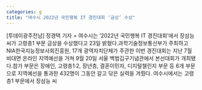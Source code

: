 ```yaml
---
categories: g
title: "여수시 2022년 국민행복 IT 경진대회 ‘금상’ 수상"
---
```

[투데이광주전남] 정경택 기자 = 여수시는 ‘2022년 국민행복 IT 경진대회’에서 장삼능 씨가 고령층1 부문 금상을 수상했다고 23일 밝혔다.과학기술정보통신부가 주최하고 NIA한국지능정보사회진흥원, 17개 광역자치단체가 주관한 이번 경진대회는 지난 7월 비대면 온라인 지역예선을 거쳐 9월 20일 서울 백범김구기념관에서 본선대회가 개최됐다.참가 부문은 장애인, 고령층1·2, 장년층, 결혼이민자, 디지털챌린지 부문 등 6개 부문으로 지역예선을 통과한 432명이 그동안 갈고 닦은 실력을 겨뤘다. 여수시에서는 고령층1 부문에서 장삼능 씨